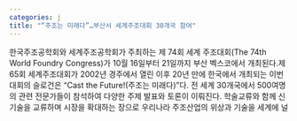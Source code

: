 ```yaml
---
categories: j
title: "“주조는 미래다”…부산서 세계주조대회 30개국 참여"
---
```

한국주조공학회와 세계주조공학회가 주최하는 제 74회 세계 주조대회(The 74th World Foundry Congress)가 10월 16일부터 21일까지 부산 벡스코에서 개최된다.제65회 세계주조대회가 2002년 경주에서 열린 이후 20년 만에 한국에서 개최되는 이번 대회의 슬로건은 “Cast the Future!(주조는 미래다)”다. 전 세계 30개국에서 500여명의 관련 전문가들이 참석하여 다양한 주제 발표와 토론이 이뤄진다. 학술교류와 함께 신기술을 교류하며 시장을 확대하는 장으로 우리나라 주조산업의 위상과 기술을 세계에 널
